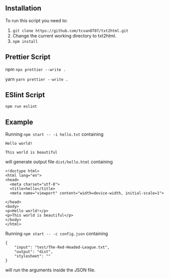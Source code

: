 ## Installation

To run this script you need to:

1. `git clone https://github.com/tcvan0707/txt2html.git`
2. Change the current working directory to txt2html.
3. `npm install`

## Prettier Script

npm
`npx prettier --write .`

yarn
`yarn prettier --write .`

## ESlint Script

`npm run eslint`

## Example

Running `npm start -- -i hello.txt` containing

```
Hello world!

This world is beautiful
```

will generate output file `dist/hello.html` containing

```
<!doctype html>
<html lang="en">
<head>
  <meta charset="utf-8">
  <title>hello</title>
  <meta name="viewport" content="width=device-width, initial-scale=1">

</head>
<body>
<p>Hello world!</p>
<p>This world is beautiful</p>
</body>
</html>
```

Running `npm start -- -c config.json` containing

```
{
    "input": "test/The-Red-Headed-League.txt",
    "output": "dist",
    "stylesheet": ""
}
```

will run the arguments inside the JSON file.
